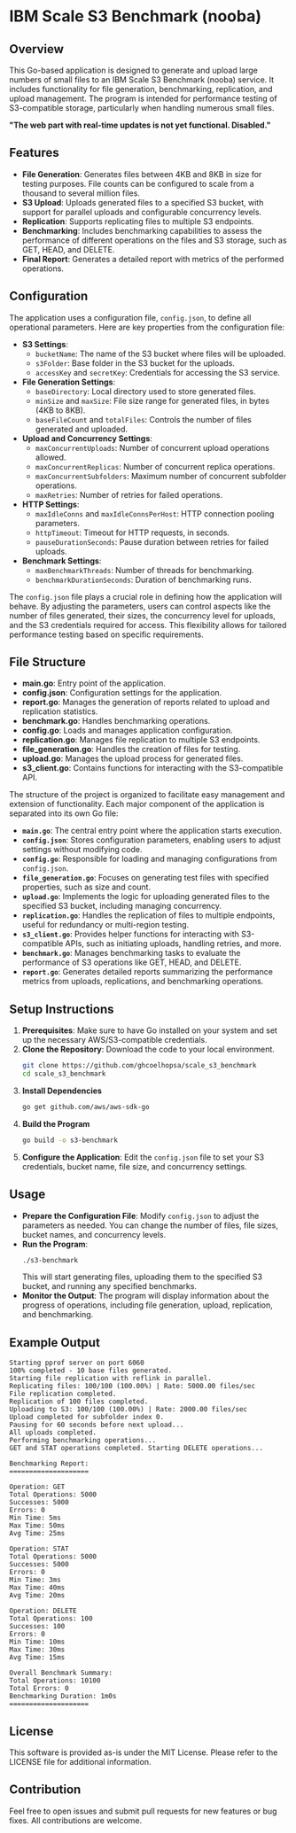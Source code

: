 # IBM Scale S3 Benchmark (nooba)
## Overview
This Go-based application is designed to generate and upload large numbers of small files to an IBM Scale S3 Benchmark (nooba) service. It includes functionality for file generation, benchmarking, replication, and upload management. The program is intended for performance testing of S3-compatible storage, particularly when handling numerous small files.

**"The web part with real-time updates is not yet functional. Disabled."**

## Features
- **File Generation**: Generates files between 4KB and 8KB in size for testing purposes. File counts can be configured to scale from a thousand to several million files.
- **S3 Upload**: Uploads generated files to a specified S3 bucket, with support for parallel uploads and configurable concurrency levels.
- **Replication**: Supports replicating files to multiple S3 endpoints.
- **Benchmarking**: Includes benchmarking capabilities to assess the performance of different operations on the files and S3 storage, such as GET, HEAD, and DELETE.
- **Final Report**: Generates a detailed report with metrics of the performed operations.

## Configuration
The application uses a configuration file, `config.json`, to define all operational parameters. Here are key properties from the configuration file:

- **S3 Settings**:
  - `bucketName`: The name of the S3 bucket where files will be uploaded.
  - `s3Folder`: Base folder in the S3 bucket for the uploads.
  - `accessKey` and `secretKey`: Credentials for accessing the S3 service.
- **File Generation Settings**:
  - `baseDirectory`: Local directory used to store generated files.
  - `minSize` and `maxSize`: File size range for generated files, in bytes (4KB to 8KB).
  - `baseFileCount` and `totalFiles`: Controls the number of files generated and uploaded.
- **Upload and Concurrency Settings**:
  - `maxConcurrentUploads`: Number of concurrent upload operations allowed.
  - `maxConcurrentReplicas`: Number of concurrent replica operations.
  - `maxConcurrentSubfolders`: Maximum number of concurrent subfolder operations.
  - `maxRetries`: Number of retries for failed operations.
- **HTTP Settings**:
  - `maxIdleConns` and `maxIdleConnsPerHost`: HTTP connection pooling parameters.
  - `httpTimeout`: Timeout for HTTP requests, in seconds.
  - `pauseDurationSeconds`: Pause duration between retries for failed uploads.
- **Benchmark Settings**:
  - `maxBenchmarkThreads`: Number of threads for benchmarking.
  - `benchmarkDurationSeconds`: Duration of benchmarking runs.

The `config.json` file plays a crucial role in defining how the application will behave. By adjusting the parameters, users can control aspects like the number of files generated, their sizes, the concurrency level for uploads, and the S3 credentials required for access. This flexibility allows for tailored performance testing based on specific requirements.

## File Structure
- **main.go**: Entry point of the application.
- **config.json**: Configuration settings for the application.
- **report.go**: Manages the generation of reports related to upload and replication statistics.
- **benchmark.go**: Handles benchmarking operations.
- **config.go**: Loads and manages application configuration.
- **replication.go**: Manages file replication to multiple S3 endpoints.
- **file_generation.go**: Handles the creation of files for testing.
- **upload.go**: Manages the upload process for generated files.
- **s3_client.go**: Contains functions for interacting with the S3-compatible API.

The structure of the project is organized to facilitate easy management and extension of functionality. Each major component of the application is separated into its own Go file:

- **`main.go`**: The central entry point where the application starts execution.
- **`config.json`**: Stores configuration parameters, enabling users to adjust settings without modifying code.
- **`config.go`**: Responsible for loading and managing configurations from `config.json`.
- **`file_generation.go`**: Focuses on generating test files with specified properties, such as size and count.
- **`upload.go`**: Implements the logic for uploading generated files to the specified S3 bucket, including managing concurrency.
- **`replication.go`**: Handles the replication of files to multiple endpoints, useful for redundancy or multi-region testing.
- **`s3_client.go`**: Provides helper functions for interacting with S3-compatible APIs, such as initiating uploads, handling retries, and more.
- **`benchmark.go`**: Manages benchmarking tasks to evaluate the performance of S3 operations like GET, HEAD, and DELETE.
- **`report.go`**: Generates detailed reports summarizing the performance metrics from uploads, replications, and benchmarking operations.

## Setup Instructions
1. **Prerequisites**: Make sure to have Go installed on your system and set up the necessary AWS/S3-compatible credentials.
2. **Clone the Repository**: Download the code to your local environment.
   ```bash
   git clone https://github.com/ghcoelhopsa/scale_s3_benchmark
   cd scale_s3_benchmark
   ```
3. **Install Dependencies**
   ```bash
   go get github.com/aws/aws-sdk-go
   ```
4. **Build the Program**
   ```bash
   go build -o s3-benchmark
   ```
5. **Configure the Application**: Edit the `config.json` file to set your S3 credentials, bucket name, file size, and concurrency settings.

## Usage
- **Prepare the Configuration File**: Modify `config.json` to adjust the parameters as needed. You can change the number of files, file sizes, bucket names, and concurrency levels.
- **Run the Program**:
  ```sh
  ./s3-benchmark
  ```
  This will start generating files, uploading them to the specified S3 bucket, and running any specified benchmarks.
- **Monitor the Output**: The program will display information about the progress of operations, including file generation, upload, replication, and benchmarking.

## Example Output
```
Starting pprof server on port 6060
100% completed - 10 base files generated.
Starting file replication with reflink in parallel.
Replicating files: 100/100 (100.00%) | Rate: 5000.00 files/sec
File replication completed.
Replication of 100 files completed.
Uploading to S3: 100/100 (100.00%) | Rate: 2000.00 files/sec
Upload completed for subfolder index 0.
Pausing for 60 seconds before next upload...
All uploads completed.
Performing benchmarking operations...
GET and STAT operations completed. Starting DELETE operations...

Benchmarking Report:
====================

Operation: GET
Total Operations: 5000
Successes: 5000
Errors: 0
Min Time: 5ms
Max Time: 50ms
Avg Time: 25ms

Operation: STAT
Total Operations: 5000
Successes: 5000
Errors: 0
Min Time: 3ms
Max Time: 40ms
Avg Time: 20ms

Operation: DELETE
Total Operations: 100
Successes: 100
Errors: 0
Min Time: 10ms
Max Time: 30ms
Avg Time: 15ms

Overall Benchmark Summary:
Total Operations: 10100
Total Errors: 0
Benchmarking Duration: 1m0s
====================
```

## License
This software is provided as-is under the MIT License. Please refer to the LICENSE file for additional information.

## Contribution
Feel free to open issues and submit pull requests for new features or bug fixes. All contributions are welcome.
